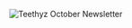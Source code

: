 ![Teethyz October Newsletter](https://cdn.discordapp.com/attachments/1094801817881280592/1167549581748359218/teethyzoctober.png?ex=654e8848&is=653c1348&hm=5824e94779454e17697b8f8b0619653a3a32c7ff0697d6d63820d9cc0662b0af&)
